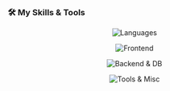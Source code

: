 ### 🛠 My Skills & Tools

<p align="center">
  <!-- Languages -->
  <img src="https://skillicons.dev/icons?i=js,typescript,java,html,css&theme=dark&perline=5" alt="Languages" />
</p>

<p align="center">
  <!-- Frontend -->
  <img src="https://skillicons.dev/icons?i=react,nextjs,webpack,vite&theme=dark&perline=4" alt="Frontend" />
</p>

<p align="center">
  <!-- Backend & DB -->
  <img src="https://skillicons.dev/icons?i=nodejs,express,mongodb&theme=dark&perline=3" alt="Backend & DB" />
</p>

<p align="center">
  <!-- Tools & Misc -->
  <img src="https://skillicons.dev/icons?i=discordjs,electron,figma,playwright&theme=dark&perline=4" alt="Tools & Misc" />
</p>
